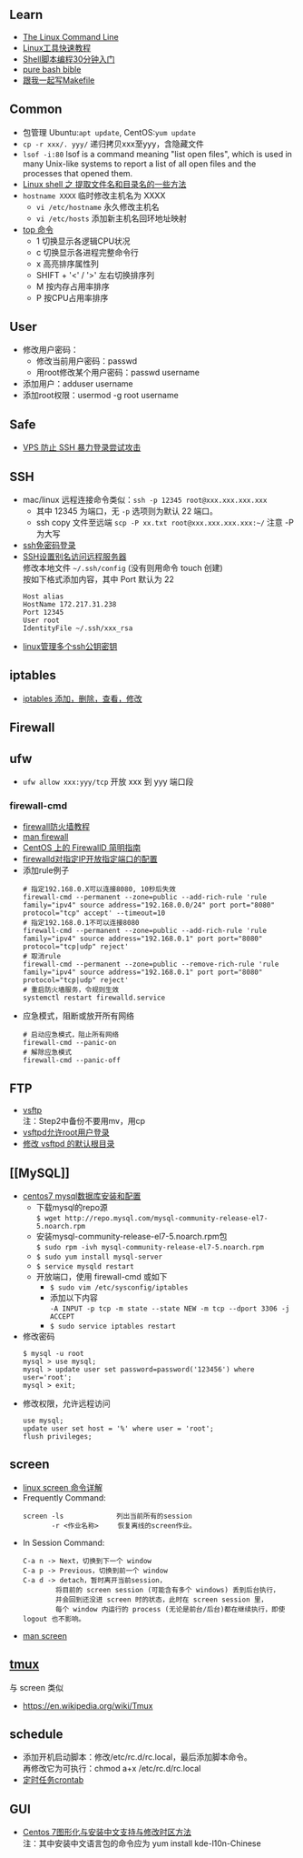 ## Learn
- [The Linux Command Line](http://billie66.github.io/TLCL/)
- [Linux工具快速教程](https://github.com/me115/linuxtools_rst)
- [Shell脚本编程30分钟入门](https://github.com/qinjx/30min_guides/blob/master/shell.md)
- [pure bash bible](https://github.com/dylanaraps/pure-bash-bible)
- [跟我一起写Makefile](https://github.com/seisman/how-to-write-makefile)


## Common
- 包管理 Ubuntu:`apt update`, CentOS:`yum update`
- `cp -r xxx/. yyy/` 递归拷贝xxx至yyy，含隐藏文件
- `lsof -i:80` lsof is a command meaning "list open files", which is used in many Unix-like systems to report a list of all open files and the processes that opened them. 
- [Linux shell 之 提取文件名和目录名的一些方法](https://blog.csdn.net/ljianhui/article/details/43128465)
- `hostname XXXX` 临时修改主机名为 XXXX
  - `vi /etc/hostname` 永久修改主机名
  - `vi /etc/hosts` 添加新主机名回环地址映射
- [top 命令](https://www.cnblogs.com/peida/archive/2012/12/24/2831353.html)
  - 1 切换显示各逻辑CPU状况
  - c 切换显示各进程完整命令行
  - x 高亮排序属性列
  - SHIFT + '<' / '>' 左右切换排序列
  - M 按内存占用率排序
  - P 按CPU占用率排序


## User
- 修改用户密码：
  + 修改当前用户密码：passwd
  + 用root修改某个用户密码：passwd username
- 添加用户：adduser username
- 添加root权限：usermod -g root username


## Safe
- [VPS 防止 SSH 暴力登录尝试攻击](http://www.lovelucy.info/vps-anti-ssh-login-attempts-attack.html)


## SSH
- mac/linux 远程连接命令类似：`ssh -p 12345 root@xxx.xxx.xxx.xxx`
  - 其中 12345 为端口，无 `-p` 选项则为默认 22 端口。
  - ssh copy 文件至远端 `scp -P xx.txt root@xxx.xxx.xxx.xxx:~/` 注意 -P 为大写
- [ssh免密码登录](http://chenlb.iteye.com/blog/211809)
- [SSH设置别名访问远程服务器](http://blog.csdn.net/xlgen157387/article/details/50282483)  
  修改本地文件 `~/.ssh/config` (没有则用命令 touch 创建)  
  按如下格式添加内容，其中 Port 默认为 22 
  ```
  Host alias
  HostName 172.217.31.238
  Port 12345
  User root
  IdentityFile ~/.ssh/xxx_rsa
  ```
- [linux管理多个ssh公钥密钥](https://blog.csdn.net/qq_23827747/article/details/54986905)


## iptables
- [iptables 添加，删除，查看，修改](http://blog.51yip.com/linux/1404.html)



## Firewall
## ufw
- `ufw allow xxx:yyy/tcp` 开放 xxx 到 yyy 端口段
 
### firewall-cmd
- [firewall防火墙教程](https://blog.linuxeye.com/406.html)
- [man firewall](https://fedoraproject.org/wiki/Features/FirewalldRichLanguage)
- [CentOS 上的 FirewallD 简明指南](https://linux.cn/article-8098-1.html)
- [firewalld对指定IP开放指定端口的配置](http://blog.csdn.net/Qguanri/article/details/51673845)
- 添加rule例子
  ```
  # 指定192.168.0.X可以连接8080, 10秒后失效
  firewall-cmd --permanent --zone=public --add-rich-rule 'rule family="ipv4" source address="192.168.0.0/24" port port="8080" protocol="tcp" accept' --timeout=10
  # 指定192.168.0.1不可以连接8080
  firewall-cmd --permanent --zone=public --add-rich-rule 'rule family="ipv4" source address="192.168.0.1" port port="8080" protocol="tcp|udp" reject'
  # 取消rule
  firewall-cmd --permanent --zone=public --remove-rich-rule 'rule family="ipv4" source address="192.168.0.1" port port="8080" protocol="tcp|udp" reject'
  # 重启防火墙服务，令规则生效
  systemctl restart firewalld.service
  ```
- 应急模式，阻断或放开所有网络
  ```
  # 启动应急模式，阻止所有网络
  firewall-cmd --panic-on
  # 解除应急模式
  firewall-cmd --panic-off 
  ```

## FTP
- [vsftp](http://www.krizna.com/centos/setup-ftp-server-centos-7-vsftp/)  
  注：Step2中备份不要用mv，用cp  
- [vsftpd允许root用户登录](http://blog.itpub.net/196700/viewspace-745364/)  
- [修改 vsftpd 的默认根目录](http://blog.chinaunix.net/uid-22141042-id-1789602.html)  


## [[MySQL]]
- [centos7 mysql数据库安装和配置](http://www.cnblogs.com/starof/p/4680083.html)  
  - 下载mysql的repo源   
    `$ wget http://repo.mysql.com/mysql-community-release-el7-5.noarch.rpm`
  - 安装mysql-community-release-el7-5.noarch.rpm包  
    `$ sudo rpm -ivh mysql-community-release-el7-5.noarch.rpm`
  - `$ sudo yum install mysql-server`
  - `$ service mysqld restart`
  - 开放端口，使用 firewall-cmd 或如下  
    - `$ sudo vim /etc/sysconfig/iptables`
    - 添加以下内容  
      `-A INPUT -p tcp -m state --state NEW -m tcp --dport 3306 -j ACCEPT`
    - `$ sudo service iptables restart`
- 修改密码
    ```
    $ mysql -u root
    mysql > use mysql;
    mysql > update user set password=password('123456') where user='root';
    mysql > exit;
    ```
- 修改权限，允许远程访问
  ```
  use mysql;
  update user set host = '%' where user = 'root';
  flush privileges;
  ```

## screen
- [linux screen 命令详解](http://www.cnblogs.com/mchina/archive/2013/01/30/2880680.html)  
- Frequently Command:
  ```
  screen -ls             列出当前所有的session
         -r <作业名称> 　  恢复离线的screen作业。
  ```
- In Session Command:
  ```
  C-a n -> Next，切换到下一个 window 
  C-a p -> Previous，切换到前一个 window 
  C-a d -> detach，暂时离开当前session，
          将目前的 screen session (可能含有多个 windows) 丢到后台执行，
          并会回到还没进 screen 时的状态，此时在 screen session 里，
          每个 window 内运行的 process (无论是前台/后台)都在继续执行，即使 logout 也不影响。 
  ```
- [man screen](https://www.gnu.org/software/screen/manual/screen.html)


## [tmux](https://github.com/tmux/tmux)
与 screen 类似
- https://en.wikipedia.org/wiki/Tmux


## schedule
- 添加开机启动脚本：修改/etc/rc.d/rc.local，最后添加脚本命令。  
  再修改它为可执行：chmod a+x /etc/rc.d/rc.local 
- [定时任务crontab](http://www.cnblogs.com/peida/archive/2013/01/08/2850483.html)


## GUI
- [Centos 7图形化与安装中文支持与修改时区方法](https://www.wanghailin.cn/centos-7-install-desktop-timezone/)  
  注：其中安装中文语言包的命令应为 yum install kde-l10n-Chinese


